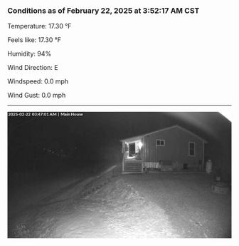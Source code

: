 ### Conditions as of February 22, 2025 at 3:52:17 AM CST 

Temperature: 17.30 &deg;F

Feels like: 17.30 &deg;F

Humidity: 94%

Wind Direction: E

Windspeed: 0.0 mph

Wind Gust: 0.0 mph

---

<img src="./images/latest.jpeg"/>

